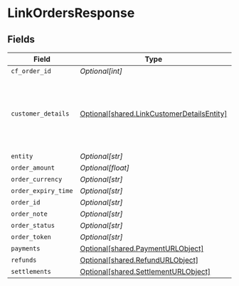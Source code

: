 # LinkOrdersResponse


## Fields

| Field                                                                                                  | Type                                                                                                   | Required                                                                                               | Description                                                                                            | Example                                                                                                |
| ------------------------------------------------------------------------------------------------------ | ------------------------------------------------------------------------------------------------------ | ------------------------------------------------------------------------------------------------------ | ------------------------------------------------------------------------------------------------------ | ------------------------------------------------------------------------------------------------------ |
| `cf_order_id`                                                                                          | *Optional[int]*                                                                                        | :heavy_minus_sign:                                                                                     | N/A                                                                                                    |                                                                                                        |
| `customer_details`                                                                                     | [Optional[shared.LinkCustomerDetailsEntity]](../../models/shared/linkcustomerdetailsentity.md)         | :heavy_minus_sign:                                                                                     | N/A                                                                                                    | {<br/>"customer_name": "John Doe",<br/>"customer_phone": "9999999999",<br/>"customer_email": "john@cashfree.com"<br/>} |
| `entity`                                                                                               | *Optional[str]*                                                                                        | :heavy_minus_sign:                                                                                     | N/A                                                                                                    |                                                                                                        |
| `order_amount`                                                                                         | *Optional[float]*                                                                                      | :heavy_minus_sign:                                                                                     | N/A                                                                                                    |                                                                                                        |
| `order_currency`                                                                                       | *Optional[str]*                                                                                        | :heavy_minus_sign:                                                                                     | N/A                                                                                                    |                                                                                                        |
| `order_expiry_time`                                                                                    | *Optional[str]*                                                                                        | :heavy_minus_sign:                                                                                     | N/A                                                                                                    |                                                                                                        |
| `order_id`                                                                                             | *Optional[str]*                                                                                        | :heavy_minus_sign:                                                                                     | N/A                                                                                                    |                                                                                                        |
| `order_note`                                                                                           | *Optional[str]*                                                                                        | :heavy_minus_sign:                                                                                     | N/A                                                                                                    |                                                                                                        |
| `order_status`                                                                                         | *Optional[str]*                                                                                        | :heavy_minus_sign:                                                                                     | N/A                                                                                                    |                                                                                                        |
| `order_token`                                                                                          | *Optional[str]*                                                                                        | :heavy_minus_sign:                                                                                     | N/A                                                                                                    |                                                                                                        |
| `payments`                                                                                             | [Optional[shared.PaymentURLObject]](../../models/shared/paymenturlobject.md)                           | :heavy_minus_sign:                                                                                     | N/A                                                                                                    |                                                                                                        |
| `refunds`                                                                                              | [Optional[shared.RefundURLObject]](../../models/shared/refundurlobject.md)                             | :heavy_minus_sign:                                                                                     | N/A                                                                                                    |                                                                                                        |
| `settlements`                                                                                          | [Optional[shared.SettlementURLObject]](../../models/shared/settlementurlobject.md)                     | :heavy_minus_sign:                                                                                     | N/A                                                                                                    |                                                                                                        |